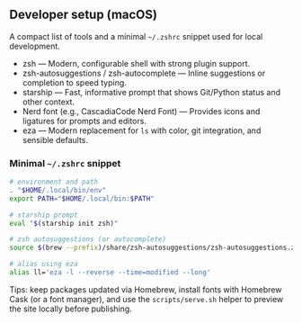 ## Developer setup (macOS)

A compact list of tools and a minimal `~/.zshrc` snippet used for local development.

- zsh — Modern, configurable shell with strong plugin support.
- zsh-autosuggestions / zsh-autocomplete — Inline suggestions or completion to speed typing.
- starship — Fast, informative prompt that shows Git/Python status and other context.
- Nerd font (e.g., CascadiaCode Nerd Font) — Provides icons and ligatures for prompts and editors.
- eza — Modern replacement for `ls` with color, git integration, and sensible defaults.

### Minimal `~/.zshrc` snippet

```zsh
# environment and path
. "$HOME/.local/bin/env"
export PATH="$HOME/.local/bin:$PATH"

# starship prompt
eval "$(starship init zsh)"

# zsh autosuggestions (or autocomplete)
source $(brew --prefix)/share/zsh-autosuggestions/zsh-autosuggestions.zsh

# alias using eza
alias ll='eza -l --reverse --time=modified --long'
```

Tips: keep packages updated via Homebrew, install fonts with Homebrew Cask (or a font manager), and use the `scripts/serve.sh` helper to preview the site locally before publishing.